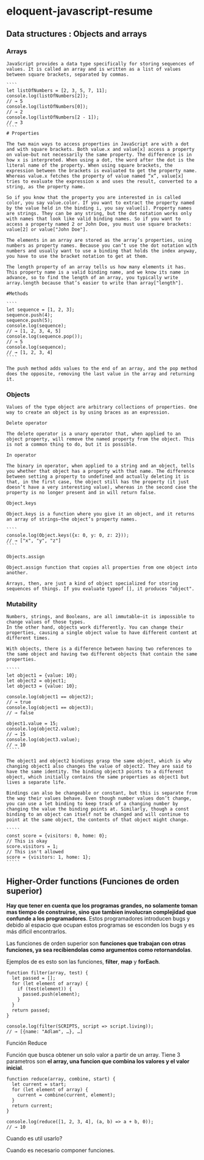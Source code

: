 # eloquent-javascript-resume

## Data structures :  Objects and arrays

### Arrays

    JavaScript provides a data type specifically for storing sequences of values. It is called an array and is written as a list of values between square brackets, separated by commas.

    ````
    let listOfNumbers = [2, 3, 5, 7, 11];
    console.log(listOfNumbers[2]);
    // → 5
    console.log(listOfNumbers[0]);
    // → 2
    console.log(listOfNumbers[2 - 1]);
    // → 3
    ````
    # Properties

    The two main ways to access properties in JavaScript are with a dot and with square brackets. Both value.x and value[x] access a property on value—but not necessarily the same property. The difference is in how x is interpreted. When using a dot, the word after the dot is the literal name of the property. When using square brackets, the expression between the brackets is evaluated to get the property name. Whereas value.x fetches the property of value named “x”, value[x] tries to evaluate the expression x and uses the result, converted to a string, as the property name.

    So if you know that the property you are interested in is called color, you say value.color. If you want to extract the property named by the value held in the binding i, you say value[i]. Property names are strings. They can be any string, but the dot notation works only with names that look like valid binding names. So if you want to access a property named 2 or John Doe, you must use square brackets: value[2] or value["John Doe"].

    The elements in an array are stored as the array’s properties, using numbers as property names. Because you can’t use the dot notation with numbers and usually want to use a binding that holds the index anyway, you have to use the bracket notation to get at them.

    The length property of an array tells us how many elements it has. This property name is a valid binding name, and we know its name in advance, so to find the length of an array, you typically write array.length because that’s easier to write than array["length"].

    #Methods

    ````
    let sequence = [1, 2, 3];
    sequence.push(4);
    sequence.push(5);
    console.log(sequence);
    // → [1, 2, 3, 4, 5]
    console.log(sequence.pop());
    // → 5
    console.log(sequence);
    // → [1, 2, 3, 4]
    ````

    The push method adds values to the end of an array, and the pop method does the opposite, removing the last value in the array and returning it.

### Objects

    Values of the type object are arbitrary collections of properties. One way to create an object is by using braces as an expression.

    Delete operator

    The delete operator is a unary operator that, when applied to an object property, will remove the named property from the object. This is not a common thing to do, but it is possible.

    In operator

    The binary in operator, when applied to a string and an object, tells you whether that object has a property with that name. The difference between setting a property to undefined and actually deleting it is that, in the first case, the object still has the property (it just doesn’t have a very interesting value), whereas in the second case the property is no longer present and in will return false.

    Object.keys

    Object.keys is a function where you give it an object, and it returns an array of strings—the object’s property names.
    
    ````
    console.log(Object.keys({x: 0, y: 0, z: 2}));
    // → ["x", "y", "z"]
    ````

    Objects.assign

    Object.assign function that copies all properties from one object into another.

    Arrays, then, are just a kind of object specialized for storing sequences of things. If you evaluate typeof [], it produces "object".

### Mutability

    Numbers, strings, and Booleans, are all immutable—it is impossible to change values of those types. 
    In the other hand, objects work differently. You can change their properties, causing a single object value to have different content at different times.

    With objects, there is a difference between having two references to the same object and having two different objects that contain the same properties.
    
    `````
    let object1 = {value: 10};
    let object2 = object1;
    let object3 = {value: 10};

    console.log(object1 == object2);
    // → true
    console.log(object1 == object3);
    // → false

    object1.value = 15;
    console.log(object2.value);
    // → 15
    console.log(object3.value);
    // → 10
    `````

    The object1 and object2 bindings grasp the same object, which is why changing object1 also changes the value of object2. They are said to have the same identity. The binding object3 points to a different object, which initially contains the same properties as object1 but lives a separate life.

    Bindings can also be changeable or constant, but this is separate from the way their values behave. Even though number values don’t change, you can use a let binding to keep track of a changing number by changing the value the binding points at. Similarly, though a const binding to an object can itself not be changed and will continue to point at the same object, the contents of that object might change.

    `````
    const score = {visitors: 0, home: 0};
    // This is okay
    score.visitors = 1;
    // This isn't allowed
    score = {visitors: 1, home: 1};
    `````

## Higher-Order functions (Funciones de orden superior)

**Hay que tener en cuenta que los programas grandes, no solamente toman mas tiempo de construirse, sino que tambien involucran complejidad que confunde a los programadores**.
Estos programadores introducen bugs y debido al espacio que ocupan estos programas se esconden los bugs y es más dificil encontrarlos.

Las funciones de orden superior son **funciones que trabajan con otras funciones, ya sea recibiendolas como argumentos como retornandolas**.

Ejemplos de es esto son las funciones, **filter**, **map** y **forEach**.

```
function filter(array, test) {
  let passed = [];
  for (let element of array) {
    if (test(element)) {
      passed.push(element);
    }
  }
  return passed;
}

console.log(filter(SCRIPTS, script => script.living));
// → [{name: "Adlam", …}, …]
```
Función Reduce

Función que busca obtener un solo valor a partir de un array. Tiene 3 parametros son **el array, una funcion que combina los valores y el valor inicial**.

```
function reduce(array, combine, start) {
  let current = start;
  for (let element of array) {
    current = combine(current, element);
  }
  return current;
}

console.log(reduce([1, 2, 3, 4], (a, b) => a + b, 0));
// → 10
```

Cuando es util usarlo? 

Cuando es necesario componer funciones.







    


